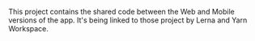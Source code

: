 This project contains the shared code between the Web and Mobile versions of the app.
It's being linked to those project by Lerna and Yarn Workspace.
